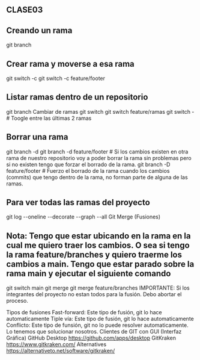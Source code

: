## CLASE03


## Creando un rama
git branch <nombre-rama>


## Crear rama y moverse a esa rama
git switch -c <nombre-rama>
git switch -c feature/footer


## Listar ramas dentro de un repositorio
git branch
Cambiar de ramas
git switch <nombre-rama>
git switch feature/ramas
git switch - # Toogle entre las últimas 2 ramas


## Borrar una rama
git branch -d <nombre-rama>
git branch -d feature/footer # Si los cambios existen en otra rama de nuestro repositorio voy a poder borrar la rama sin problemas pero si no existen tengo que forzar el borrado de la rama.
git branch -D feature/footer # Fuerzo el borrado de la rama cuando los cambios (commits) que tengo dentro de la rama, no forman parte de alguna de las ramas.


## Para ver todas las ramas del proyecto
git log --oneline --decorate --graph --all
Git Merge (Fusiones)

## Nota: Tengo que estar ubicando en la rama en la cual me quiero traer los cambios. O sea si tengo la rama feature/branches y quiero traerme los cambios a main. Tengo que estar parado sobre la rama main y ejecutar el siguiente comando

git switch main
git merge <nombre-rama-que-quiero>
git merge feature/branches
IMPORTANTE: Si los integrantes del proyecto no estan todos para la fusión. Debo abortar el proceso.

Tipos de fusiones
Fast-forward: Este tipo de fusión, git lo hace automaticamente
Tiple vía: Este tipo de fusión, git lo hace automaticamente
Conflicto: Este tipo de funsión, git no lo puede resolver automaticamente. Lo tenemos que solucionar nosotros.
Clientes de GIT con GUI (Interfaz Gráfica)
GitHub Desktop https://github.com/apps/desktop
GitKraken https://www.gitkraken.com/
Alternatives https://alternativeto.net/software/gitkraken/
